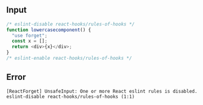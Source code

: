 
## Input

```javascript
/* eslint-disable react-hooks/rules-of-hooks */
function lowercasecomponent() {
  "use forget";
  const x = [];
  return <div>{x}</div>;
}
/* eslint-enable react-hooks/rules-of-hooks */

```


## Error

```
[ReactForget] UnsafeInput: One or more React eslint rules is disabled. eslint-disable react-hooks/rules-of-hooks (1:1)
```
          
      